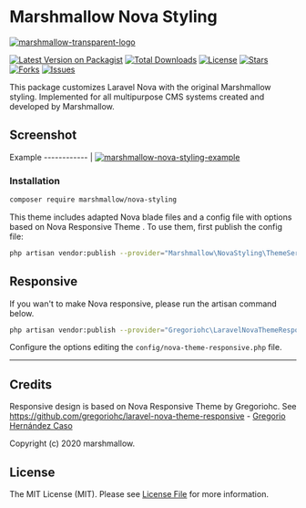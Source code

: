 # Marshmallow Nova Styling
[![marshmallow-transparent-logo](https://cdn.marshmallow-office.com/media/images/logo/marshmallow.transparent.red.png)](https://marshmallow.dev)

[![Latest Version on Packagist](https://img.shields.io/packagist/v/marshmallow/nova-styling.svg)](https://packagist.org/packages/marshmallow/nova-styling)
[![Total Downloads](https://img.shields.io/packagist/dt/marshmallow/nova-styling.svg)](https://packagist.org/packages/marshmallow/nova-styling)
[![License](https://img.shields.io/packagist/l/marshmallow/nova-styling.svg)](https://gitlab.com/marshmallowdev)
[![Stars](https://gitlab.com/marshmallow-packages/nova-styling/badges/master/stars.svg)](https://gitlab.com/marshmallowdev)
[![Forks](https://gitlab.com/marshmallow-packages/nova-styling/badges/master/forks.svg)](https://gitlab.com/marshmallowdev)
[![Issues](https://gitlab.com/marshmallow-packages/nova-styling/badges/master/issues.svg)](https://gitlab.com/marshmallowdev)

This package customizes Laravel Nova with the original Marshmallow styling. Implemented for all multipurpose CMS systems created and developed by Marshmallow.  

## Screenshot

Example
------------ |
[![marshmallow-nova-styling-example](https://marshmallow.dev/cdn/readme/nova-custom/custom-styling.png)](https://marshmallow.dev)

### Installation

```bash
composer require marshmallow/nova-styling
```

This theme includes adapted Nova blade files and a config file with options based on Nova Responsive Theme . To use them, first publish the config file:

```bash
php artisan vendor:publish --provider="Marshmallow\NovaStyling\ThemeServiceProvider"
```

## Responsive
If you wan't to make Nova responsive, please run the artisan command below.
```bash
php artisan vendor:publish --provider="Gregoriohc\LaravelNovaThemeResponsive\ThemeServiceProvider"
```

Configure the options editing the `config/nova-theme-responsive.php` file.

- - -

## Credits
Responsive design is based on Nova Responsive Theme by Gregoriohc.
See https://github.com/gregoriohc/laravel-nova-theme-responsive - [Gregorio Hernández Caso](https://github.com/gregoriohc)

Copyright (c) 2020 marshmallow.

## License

The MIT License (MIT). Please see [License File](LICENSE.md) for more information.
